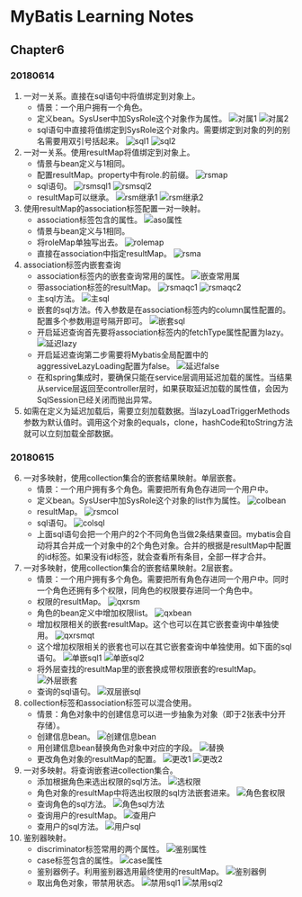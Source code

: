 # MyBatis Learning Notes

## Chapter6

### 20180614

1. 一对一关系。直接在sql语句中将值绑定到对象上。
    - 情景：一个用户拥有一个角色。
    - 定义bean。SysUser中加SysRole这个对象作为属性。
    ![对属1](https://ws1.sinaimg.cn/large/e2989da6ly1fsaqxzwe2uj207o01ndft.jpg)
    ![对属2](https://ws1.sinaimg.cn/large/e2989da6ly1fsaqy7eoz7j20c60cdwfn.jpg)
    - sql语句中直接将值绑定到SysRole这个对象内。需要绑定到对象的列的别名需要用双引号括起来。
    ![sql1](https://ws1.sinaimg.cn/large/e2989da6ly1fsar1suxzoj20iq0cggo4.jpg)
    ![sql2](https://ws1.sinaimg.cn/large/e2989da6ly1fsar20nnirj20hu0570tr.jpg)
2. 一对一关系。使用resultMap将值绑定到对象上。
    - 情景与bean定义与1相同。
    - 配置resultMap。property中有role.的前缀。
    ![rsmap](https://ws1.sinaimg.cn/large/e2989da6ly1fsarew555ej20n50czq83.jpg)
    - sql语句。
    ![rsmsql1](https://ws1.sinaimg.cn/large/e2989da6ly1fsarl3iy5lj20kp04n754.jpg)
    ![rsmsql2](https://ws1.sinaimg.cn/large/e2989da6ly1fsarl8sxpdj20hj09xmz2.jpg)
    - resultMap可以继承。
    ![rsm继承1](https://ws1.sinaimg.cn/large/e2989da6ly1fsarmsqjflj20jh04l767.jpg)
    ![rsm继承2](https://ws1.sinaimg.cn/large/e2989da6ly1fsarn1ku4xj20lt028gm5.jpg)
3. 使用resultMap的association标签配置一对一映射。
    - association标签包含的属性。
    ![aso属性](https://ws1.sinaimg.cn/large/e2989da6ly1fsasneokrwj20ot05bgnw.jpg)
    - 情景与bean定义与1相同。
    - 将roleMap单独写出去。
    ![rolemap](https://ws1.sinaimg.cn/large/e2989da6ly1fsasskgsr2j20ov058jto.jpg)
    - 直接在association中指定resultMap。
    ![rsma](https://ws1.sinaimg.cn/large/e2989da6ly1fsasu0cua9j20ma03swfq.jpg)
4. association标签内嵌套查询
    - association标签内的嵌套查询常用的属性。
    ![嵌查常用属](https://ws1.sinaimg.cn/large/e2989da6ly1fsauec6q01j20oy051tbt.jpg)
    - 带association标签的resultMap。
    ![rsmaqc1](https://ws1.sinaimg.cn/large/e2989da6ly1fsauh01vpuj20ie02daar.jpg)
    ![rsmaqc2](https://ws1.sinaimg.cn/large/e2989da6ly1fsauh92cxwj20ms01f74j.jpg)
    - 主sql方法。
    ![主sql](https://ws1.sinaimg.cn/large/e2989da6ly1fsay7rxck7j20od0aoacb.jpg)
    - 嵌套的sql方法。传入参数是在association标签内的column属性配置的。配置多个参数用逗号隔开即可。
    ![嵌套sql](https://ws1.sinaimg.cn/large/e2989da6ly1fsay962t30j20gp02fmxl.jpg)
    - 开启延迟查询首先要将association标签内的fetchType属性配置为lazy。
    ![延迟lazy](https://ws1.sinaimg.cn/large/e2989da6ly1fsay9y3qh5j20oi05djt0.jpg)
    - 开启延迟查询第二步需要将Mybatis全局配置中的aggressiveLazyLoading配置为false。
    ![延迟false](https://ws1.sinaimg.cn/large/e2989da6ly1fsayawcbmhj20jf030q3h.jpg)
    - 在和spring集成时，要确保只能在service层调用延迟加载的属性。当结果从service层返回至controller层时，如果获取延迟加载的属性值，会因为SqlSession已经关闭而抛出异常。
5. 如需在定义为延迟加载后，需要立刻加载数据。当lazyLoadTriggerMethods参数为默认值时。调用这个对象的equals，clone，hashCode和toString方法就可以立刻加载全部数据。

### 20180615

6. 一对多映射，使用collection集合的嵌套结果映射。单层嵌套。
    - 情景：一个用户拥有多个角色。需要把所有角色存进同一个用户中。
    - 定义bean。SysUser中加SysRole这个对象的list作为属性。
    ![colbean](https://ws1.sinaimg.cn/large/e2989da6ly1fsbn5v3t8bj20bz05d74t.jpg)
    - resultMap。
    ![rsmcol](https://ws1.sinaimg.cn/large/e2989da6ly1fsbn6uzeagj20o904dta3.jpg)
    - sql语句。
    ![colsql](https://ws1.sinaimg.cn/large/e2989da6ly1fsbn7widfyj20ln0do782.jpg)
    - 上面sql语句会把一个用户的2个不同角色当做2条结果查回。mybatis会自动将其合并成一个对象中的2个角色对象。合并的根据是resultMap中配置的id标签。如果没有id标签，就会查看所有条目，全部一样才合并。
7. 一对多映射，使用collection集合的嵌套结果映射。2层嵌套。
    - 情景：一个用户拥有多个角色。需要把所有角色存进同一个用户中。同时一个角色还拥有多个权限，同角色的权限要存进同一个角色中。
    - 权限的resultMap。
    ![qxrsm](https://ws1.sinaimg.cn/large/e2989da6ly1fsbo6w72haj20ou03xabm.jpg)
    - 角色的bean定义中增加权限list。
    ![qxbean](https://ws1.sinaimg.cn/large/e2989da6ly1fsbo9bz0vwj20bf038wep.jpg)
    - 增加权限相关的嵌套resultMap。这个也可以在其它嵌套查询中单独使用。
    ![qxrsmqt](https://ws1.sinaimg.cn/large/e2989da6ly1fsboc0h3fsj20n2054jt3.jpg)
    - 这个增加权限相关的嵌套也可以在其它嵌套查询中单独使用。如下面的sql语句。
    ![单嵌sql1](https://ws1.sinaimg.cn/large/e2989da6ly1fsbojpjt5vj20os094mz1.jpg)
    ![单嵌sql2](https://ws1.sinaimg.cn/large/e2989da6ly1fsboke5sywj20jl03hjrz.jpg)
    - 将外层查找的resultMap里的嵌套换成带权限嵌套的resultMap。
    ![外层嵌套](https://ws1.sinaimg.cn/large/e2989da6ly1fsboevcbw6j20mt056dhb.jpg)
    - 查询的sql语句。
    ![双层嵌sql](https://ws1.sinaimg.cn/large/e2989da6ly1fsboh2yiddj20lp0hhjvl.jpg)
8. collection标签和association标签可以混合使用。
    - 情景：角色对象中的创建信息可以进一步抽象为对象（即于2张表中分开存储）。
    - 创建信息bean。
    ![创建信息bean](https://ws1.sinaimg.cn/large/e2989da6ly1fsbos1ni93j209j09o3z3.jpg)
    - 用创建信息bean替换角色对象中对应的字段。
    ![替换](https://ws1.sinaimg.cn/large/e2989da6ly1fsbperlxrbj20ao03o0sv.jpg)
    - 更改角色对象的resultMap的配置。
    ![更改1](https://ws1.sinaimg.cn/large/e2989da6ly1fsbpg2ijivj20lq077di2.jpg)
    ![更改2](https://ws1.sinaimg.cn/large/e2989da6ly1fsbpgblqrxj205t01lglj.jpg)
9. 一对多映射。将查询嵌套进collection集合。
    - 添加根据角色来选出权限的sql方法。
    ![选权限](https://ws1.sinaimg.cn/large/e2989da6ly1fsbpsap7zaj20ld05bq48.jpg)
    - 角色对象的resultMap中将选出权限的sql方法嵌套进来。
    ![角色套权限](https://ws1.sinaimg.cn/large/e2989da6ly1fsbptpxcd2j20ny07wgnh.jpg)
    - 查询角色的sql方法。
    ![角色sql方法](https://ws1.sinaimg.cn/large/e2989da6ly1fsbpuf5sw8j20og09rjtk.jpg)
    - 查询用户的resultMap。
    ![查用户](https://ws1.sinaimg.cn/large/e2989da6ly1fsbv442p2ej20oq062gnc.jpg)
    - 查用户的sql方法。
    ![用户sql](https://ws1.sinaimg.cn/large/e2989da6ly1fsbv4xz0xsj20og0ak407.jpg)
10. 鉴别器映射。
    - discriminator标签常用的两个属性。
    ![鉴别属性](https://ws1.sinaimg.cn/large/e2989da6ly1fsbvxdyjbsj20mc026gmf.jpg)
    - case标签包含的属性。
    ![case属性](https://ws1.sinaimg.cn/large/e2989da6ly1fsbw1ycx9tj20oy058tas.jpg)
    - 鉴别器例子。利用鉴别器选用最终使用的resultMap。
    ![鉴别器例](https://ws1.sinaimg.cn/large/e2989da6ly1fsbw2vrczqj20ll05cjt0.jpg)
    - 取出角色对象，带禁用状态。
    ![禁用sql1](https://ws1.sinaimg.cn/large/e2989da6ly1fsbw7ia9omj20ow03w0tj.jpg)
    ![禁用sql2](https://ws1.sinaimg.cn/large/e2989da6ly1fsbw7qgjy9j20ht04fdgf.jpg)
